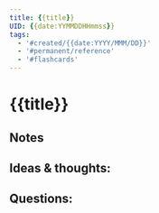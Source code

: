 ```yaml
---
title: {{title}}
UID: {{date:YYMMDDHHmmss}}
tags:
  - '#created/{{date:YYYY/MMM/DD}}'
  - '#permanent/reference'
  - '#flashcards'
---
```

# {{title}}

## Notes


## Ideas & thoughts:


## Questions:



